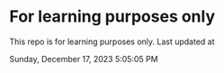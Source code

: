 # For learning purposes only
This repo is for learning purposes only.
Last updated at

Sunday, December 17, 2023 5:05:05 PM

